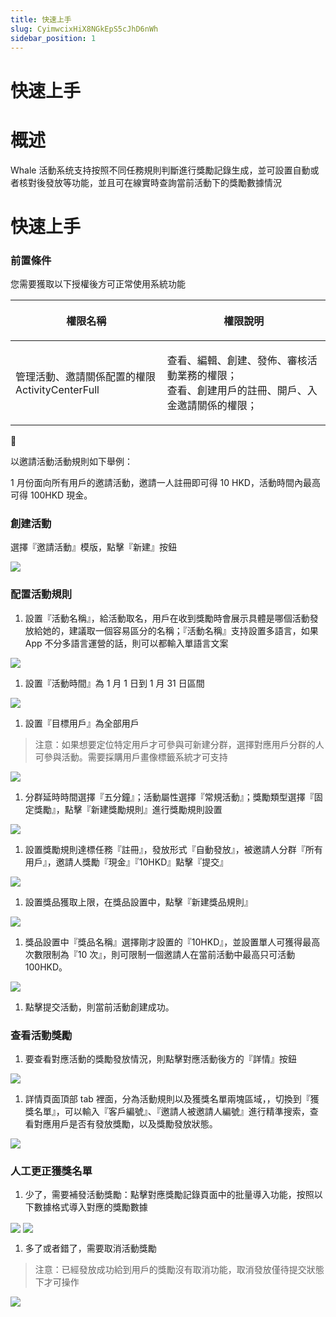 ```yaml
---
title: 快速上手
slug: CyimwcixHiX8NGkEpS5cJhD6nWh
sidebar_position: 1
---
```



# 快速上手

# 概述

Whale 活動系统支持按照不同任務規則判斷進行獎勵記錄生成，並可設置自動或者核對後發放等功能，並且可在線實時查詢當前活動下的獎勵數據情況

# 快速上手

### 前置條件

您需要獲取以下授權後方可正常使用系統功能

<table header_row="1">
<colgroup>
<col width="300"/>
<col width="393"/>
</colgroup>
<thead>
<tr><th><p>權限名稱</p></th><th><p>權限說明</p></th></tr>
</thead>
<tbody>
<tr><td><p>管理活動、邀請關係配置的權限<br/>ActivityCenterFull</p></td><td><p>查看、編輯、創建、發佈、審核活動業務的權限；<br/>查看、創建用戶的註冊、開戶、入金邀請關係的權限；</p></td></tr>
</tbody>
</table>

<div class="callout callout-bg-2 callout-border-2">
<div class='callout-emoji'>📌</div>
<p>以邀請活動活動規則如下舉例：</p>
<p>1 月份面向所有用戶的邀請活動，邀請一人註冊即可得 10 HKD，活動時間內最高可得 100HKD 現金。</p>
</div>

### 創建活動

選擇『邀請活動』模版，點擊『新建』按鈕

<img src="/assets/C8SBbPeLwoIsjRxQC8ec28WVnza.png" src-width="2816" src-height="1508" align="center"/>

### 配置活動規則

1. 設置『活動名稱』，給活動取名，用戶在收到獎勵時會展示具體是哪個活動發放給她的，建議取一個容易區分的名稱；『活動名稱』支持設置多語言，如果 App 不分多語言運營的話，則可以都輸入單語言文案

<img src="/assets/R2ynbGjgLoV4E8xTx9OcvdH3n7k.png" src-width="2332" src-height="1474" align="center"/>

1. 設置『活動時間』為 1 月 1 日到 1 月 31 日區間

<img src="/assets/YvsPbijeFo7GzaxuQn1ca0i7nGg.png" src-width="2340" src-height="1480" align="center"/>

1. 設置『目標用戶』為全部用戶

> 注意：如果想要定位特定用戶才可參與可新建分群，選擇對應用戶分群的人可參與活動。需要採購用戶畫像標籤系統才可支持

<img src="/assets/OgrWbjKnNoK9x5xqRFMc7knqnOb.png" src-width="2308" src-height="1506" align="center"/>

1. 分群延時時間選擇『五分鐘』；活動屬性選擇『常規活動』；獎勵類型選擇『固定獎勵』，點擊『新建獎勵規則』進行獎勵規則設置

<img src="/assets/PuiCbNBfeoU3EOxp8W7cs6PEnUf.png" src-width="2306" src-height="1356" align="center"/>

1. 設置獎勵規則達標任務『註冊』，發放形式『自動發放』，被邀請人分群『所有用戶』，邀請人獎勵『現金』『10HKD』點擊『提交』

<img src="/assets/DzvFbiP04oq7zoxnyj4cS76Nnwc.png" src-width="1456" src-height="1589" align="center"/>

1. 設置獎品獲取上限，在獎品設置中，點擊『新建獎品規則』

<img src="/assets/PSDGbBomhoqyQjxesAycarCInlg.png" src-width="2184" src-height="1286" align="center"/>

1. 獎品設置中『獎品名稱』選擇剛才設置的『10HKD』，並設置單人可獲得最高次數限制為『10 次』，則可限制一個邀請人在當前活動中最高只可活動 100HKD。

<img src="/assets/VPTVbkm3aowJ5Rxuz46cWah3nDc.png" src-width="2252" src-height="1382" align="center"/>

1. 點擊提交活動，則當前活動創建成功。

### 查看活動獎勵

1. 要查看對應活動的獎勵發放情況，則點擊對應活動後方的『詳情』按鈕

<img src="/assets/X6jobtA6HodjpPxX7hxcmb5cnQh.png" src-width="2346" src-height="1408" align="center"/>

1. 詳情頁面頂部 tab 裡面，分為活動規則以及獲獎名單兩塊區域，，切換到『獲獎名單』，可以輸入『客戶編號』、『邀請人被邀請人編號』進行精準搜索，查看對應用戶是否有發放獎勵，以及獎勵發放狀態。

<img src="/assets/Ya1ib7RTDoRIMyxVEm9c4X5BnGf.png" src-width="2308" src-height="1458" align="center"/>

### 人工更正獲獎名單

1. 少了，需要補發活動獎勵：點擊對應獎勵記錄頁面中的批量導入功能，按照以下數據格式導入對應的獎勵數據

<img src="/assets/X6odb8nL4ofL4XxYuk6cJzsLnrj.png" src-width="2368" src-height="236" align="center"/>

<img src="/assets/MhuJbP0sqozCcPxnQUVcrQnDndb.png" src-width="2294" src-height="1398" align="center"/>

1. 多了或者錯了，需要取消活動獎勵

> 注意：已經發放成功給到用戶的獎勵沒有取消功能，取消發放僅待提交狀態下才可操作

<img src="/assets/Q2wNbuhpZo1VdTxap8ccFx4mnMc.png" src-width="2276" src-height="1456" align="center"/>

